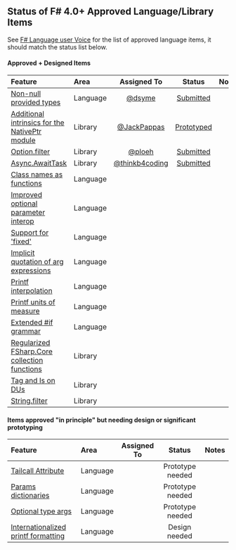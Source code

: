 
## Status of F# 4.0+ Approved Language/Library Items

See [F# Language user Voice](https://fslang.uservoice.com/forums/245727-f-language/status/1225914) for the list of approved language items, it should match the status list below.

#### Approved + Designed Items

| Feature   | Area   | Assigned To      | Status     | Notes |
|:-----------|:----------|:---------:|:---------:|:--------:|
| [Non-null provided types](https://fslang.uservoice.com/forums/245727-f-language/suggestions/5841349-allow-provided-types-to-be-non-nullable-by-specify)     |  Language         |   [@dsyme](https://twitter.com/dsyme)       |  [Submitted](https://visualfsharp.codeplex.com/SourceControl/network/forks/dsyme/cleanup/contribution/7017)        |  |
| [Additional intrinsics for the NativePtr module](https://fslang.uservoice.com/forums/245727-f-language/suggestions/5670328-additional-intrinsics-for-the-nativeptr-module)     |  Library         |     [@JackPappas](https://twitter.com/JackPappas)       |   [Prototyped](https://fslang.uservoice.com/forums/245727-f-language/suggestions/5670328-additional-intrinsics-for-the-nativeptr-module)       |    | 
| [Option.filter](https://fslang.uservoice.com/forums/245727-f-language/suggestions/5674917-add-option-filter)     |  Library         |   [@ploeh](https://twitter.com/ploeh)       |    [Submitted](https://visualfsharp.codeplex.com/SourceControl/network/forks/ploeh/optionfilter/contribution/7011)      |  |
| [Async.AwaitTask](https://fslang.uservoice.com/forums/245727-f-language/suggestions/6092853-async-waittask-for-non-generic-task)     |  Library         |   [@thinkb4coding](https://twitter.com/thinkb4coding)       |      [Submitted](https://visualfsharp.codeplex.com/SourceControl/network/forks/thinkb4coding/visualfsharp/contribution/7019)    |  |
| [Class names as functions](https://fslang.uservoice.com/forums/245727-f-language/suggestions/5663317-allow-to-use-class-constructors-as-functions)     |  Language         |        |             |    |
| [Improved optional parameter interop](https://fslang.uservoice.com/forums/245727-f-language/suggestions/5663298-improve-optional-parameter-interop-between-f-and)     |  Language         |           |          |     | 
| [Support for 'fixed'](https://fslang.uservoice.com/forums/245727-f-language/suggestions/5663721-add-support-for-fixed)     |  Language         |          |          |  |
| [Implicit quotation of arg expressions](https://fslang.uservoice.com/forums/245727-f-language/suggestions/5975797-allow-implicit-quotation-of-expressions-used-as-a)     |  Language         |          |          |   |
| [Printf interpolation](https://fslang.uservoice.com/forums/245727-f-language/suggestions/6002107-steal-nice-println-syntax-from-swift)     |  Language         |          |          |  |
| [Printf units of measure](https://fslang.uservoice.com/forums/245727-f-language/suggestions/5752551-make-printf-handle-units-of-measure)     |  Language         |          |          |  |
| [Extended #if grammar](https://fslang.uservoice.com/forums/245727-f-language/suggestions/6079342-allow-extended-if-grammar)     |  Language         |          |          |  |
| [Regularized FSharp.Core collection functions](https://fslang.uservoice.com/forums/245727-f-language/suggestions/5663997-make-fsharp-core-collection-functions-for-list-ar)     |  Library         |      |          |       |  
| [Tag and Is on DUs](https://fslang.uservoice.com/forums/245727-f-language/suggestions/5683698-make-tag-and-is-discriminated-union-properties)     |  Library         |          |          |  |
| [String.filter](https://fslang.uservoice.com/forums/245727-f-language/suggestions/5975011-add-string-filter)     |  Library         |          |          |  |

#### Items approved "in principle" but needing design or significant prototyping

| Feature   | Area   | Assigned To      | Status     | Notes |
|:-----------|:----------|:---------:|:---------:|:--------:|
| [Tailcall Attribute](https://fslang.uservoice.com/forums/245727-f-language/suggestions/5663074-enable-a-compiler-warning-when-a-recursive-algorit)     |  Language         |          |  Prototype needed         |  |
| [Params dictionaries](https://fslang.uservoice.com/forums/245727-f-language/suggestions/5975840-allow-params-dictionaries-as-method-arguments)     |  Language         |          |   Prototype needed       |  |
| [Optional type args](https://fslang.uservoice.com/forums/245727-f-language/suggestions/5980924-allow-specifying-subset-of-type-arguments-explicit)     |  Language         |          | Prototype needed         |  |
| [Internationalized printf formatting](https://fslang.uservoice.com/forums/245727-f-language/suggestions/6063696-allow-formating-of-float-with-as-decimal-separ)     |  Language         |          |    Design needed      |  |


